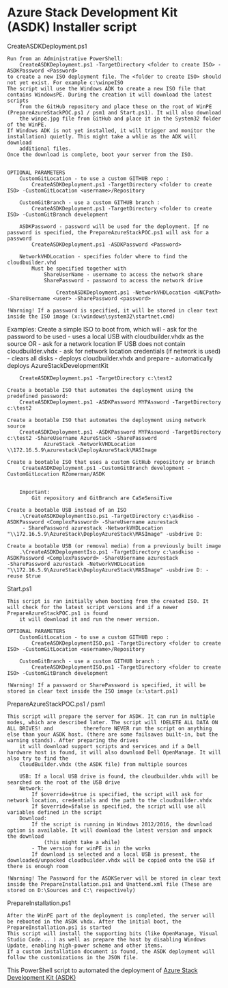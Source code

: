 # Azure Stack Development Kit (ASDK) Installer script

CreateASDKDeployment.ps1
    
    Run from an Administrative PowerShell: 
        CreateASDKDeployment.ps1 -TargetDirectory <folder to create ISO> -ASDKPassword <Password>
    to create a new ISO deployment file. The <folder to create ISO> should not yet exist. For example c:\winpeISO
    The script will use the Windows ADK to create a new ISO file that contains WindowsPE. During the creation it will download the latest scripts
        from the GitHub repository and place these on the root of WinPE (PrepareAzureStackPOC.ps1 / psm1 and Start.ps1). It will also download
        the winpe.jpg file from GitHub and place it in the System32 folder of the WinPE.
    If Windows ADK is not yet installed, it will trigger and monitor the installation) quietly. This might take a whlie as the ADK will download 
        additional files. 
    Once the download is complete, boot your server from the ISO. 


    OPTIONAL PARAMETERS
        CustomGitLocation - to use a custom GITHUB repo : 
            CreateASDKDeployment.ps1 -TargetDirectory <folder to create ISO> -CustomGitLocation <username>/Repository

        CustomGitBranch - use a custom GITHUB branch : 
            CreateASDKDeployment.ps1 -TargetDirectory <folder to create ISO> -CustomGitBranch development

        ASDKPassword - password will be used for the deployment. If no password is specified, the PrepareAzureStackPOC.ps1 will ask for a password
            CreateASDKDeployment.ps1 -ASDKPassword <Password>
        
        NetworkVHDLocation - specifies folder where to find the cloudbuilder.vhd 
            Must be specified together with
                ShareUserName - username to access the network share
                SharePassword - password to access the network drive
            
                    CreateASDKDeployment.ps1 -NetworkVHDLocation <UNCPath> -ShareUsername <user> -SharePassword <password>

    !Warning! If a password is specified, it will be stored in clear text inside the ISO image (x:\windows\system32\startnet.cmd)
    

Examples:
    Create a simple ISO to boot from, which will 
        - ask for the password to be used
        - uses a local USB with cloudbuilder.vhdx as the source OR
            - ask for a network location IF USB does not contain cloudbuilder.vhdx
            - ask for network location credentials (if network is used)
        - clears all disks
        - deploys cloudbuilder.vhdx and prepare
        - automatically deploys AzureStackDevelopmentKit

        CreateASDKDeployment.ps1 -TargetDirectory c:\test2
        
    Create a bootable ISO that automates the deployment using the predefined password:    
        CreateASDKDeployment.ps1 -ASDKPassword MYPAssword -TargetDirectory c:\test2 

    Create a bootable ISO that automates the deployment using network source
        CreateASDKDeployment.ps1 -ASDKPassword MYPAssword -TargetDirectory c:\test2 -ShareUsername AzureStack -SharePassword
                AzureStack -NetworkVHDLocation \\172.16.5.9\azurestack\DeployAzureStack\MASImage
         
    Create a bootable ISO that uses a custom GitHub repository or branch     
         CreateASDKDeployment.ps1 -CustomGitBranch development -CustomGitLocation RZomerman/ASDK
        

        Important:
            Git repository and GitBranch are CaSeSensiTive 
    
    Create a bootable USB instead of an ISO
        .\CreateASDKDeploymentIso.ps1 -TargetDirectory c:\asdkiso -ASDKPassword <ComplexPassword> -ShareUsername azurestack 
         - SharePassword azurestack -NetworkVHDLocation "\\172.16.5.9\AzureStack\DeployAzureStack\MASImage" -usbdrive D: 
        
    Create a bootable USB (or removal media) from a previously built image    
        .\CreateASDKDeploymentIso.ps1 -TargetDirectory c:\asdkiso -ASDKPassword <ComplexPassword> -ShareUsername azurestack                    -SharePassword azurestack -NetworkVHDLocation "\\172.16.5.9\AzureStack\DeployAzureStack\MASImage" -usbdrive D: -reuse $true
    

Start.ps1

    This script is ran initially when booting from the created ISO. It will check for the latest script versions and if a newer PrepareAzureStackPOC.ps1 is found
        it will download it and run the newer version.

    OPTIONAL PARAMETERS
        CustomGitLocation - to use a custom GITHUB repo : 
            CreateASDKDeploymentISO.ps1 -TargetDirectory <folder to create ISO> -CustomGitLocation <username>/Repository

        CustomGitBranch - use a custom GITHUB branch : 
            CreateASDKDeploymentISO.ps1 -TargetDirectory <folder to create ISO> -CustomGitBranch development
    
    !Warning! If a password or SharePassword is specified, it will be stored in clear text inside the ISO image (x:\start.ps1)


PrepareAzureStackPOC.ps1 / psm1

    This script will prepare the server for ASDK. It can run in multiple modes, which are described later. The script will !DELETE ALL DATA ON ALL DRIVES! and          therefore NEVER run the script on anything else than your ASDK host. (there are some failsaves built-in, but the warning stands). After preparing the drives 
        it will download support scripts and services and if a Dell hardware host is found, it will also download Dell OpenManage. It will also try to find the 
        CloudBuilder.vhdx (the ASDK file) from multiple sources

        USB: If a local USB drive is found, the cloudbuilder.vhdx will be searched on the root of the USB drive
        Network: 
            If $override=$true is specified, the script will ask for network location, credentials and the path to the cloudbuilder.vhdx
            If $override=$false is specified, the script will use all variables defined in the script
        Download:
            If the script is running in Windows 2012/2016, the download option is available. It will download the latest version and unpack the download
                (this might take a while)
            - The version for winPE is in the works
            If download is selected and a local USB is present, the downloaded/unpacked cloudbuilder.vhdx will be copied onto the USB if there is enough room
    
    !Warning! The Password for the ASDKServer will be stored in clear text inside the PrepareInstallation.ps1 and Unattend.xml file (These are stored on D:\Sources and C:\ respectively)
                

PrepareInstallation.ps1

    After the WinPE part of the deployment is completed, the server will be rebooted in the ASDK vhdx. After the initial boot, the PrepareInstallation.ps1 is started
    This script will install the supporting bits (like OpenManage, Visual Studio Code... ) as well as prepare the host by disabling Windows Update, enabling high-power scheme and other items.
    If a custom installation document is found, the ASDK deployment will follow the customizations in the JSON file. 


This PowerShell script to automated the deployment of [Azure Stack Development Kit (ASDK)](https://docs.microsoft.com/en-us/azure/azure-stack/asdk/asdk-what-is)
